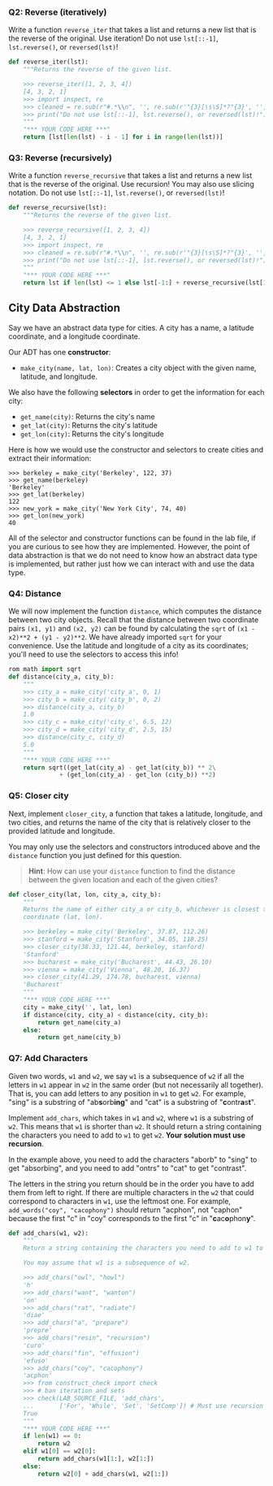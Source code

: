 ### Q2: Reverse (iteratively)

Write a function `reverse_iter` that takes a list and returns a new list that is the reverse of the original. Use iteration! Do not use `lst[::-1]`, `lst.reverse()`, or `reversed(lst)`!

```python
def reverse_iter(lst):
    """Returns the reverse of the given list.

    >>> reverse_iter([1, 2, 3, 4])
    [4, 3, 2, 1]
    >>> import inspect, re
    >>> cleaned = re.sub(r"#.*\\n", '', re.sub(r'"{3}[\s\S]*?"{3}', '', inspect.getsource(reverse_iter)))
    >>> print("Do not use lst[::-1], lst.reverse(), or reversed(lst)!") if any([r in cleaned for r in ["[::", ".reverse", "reversed"]]) else None
    """
    "*** YOUR CODE HERE ***"
    return [lst[len(lst) - i - 1] for i in range(len(lst))]
```



### Q3: Reverse (recursively)

Write a function `reverse_recursive` that takes a list and returns a new list that is the reverse of the original. Use recursion! You may also use slicing notation. Do not use `lst[::-1]`, `lst.reverse()`, or `reversed(lst)`!

```python
def reverse_recursive(lst):
    """Returns the reverse of the given list.

    >>> reverse_recursive([1, 2, 3, 4])
    [4, 3, 2, 1]
    >>> import inspect, re
    >>> cleaned = re.sub(r"#.*\\n", '', re.sub(r'"{3}[\s\S]*?"{3}', '', inspect.getsource(reverse_recursive)))
    >>> print("Do not use lst[::-1], lst.reverse(), or reversed(lst)!") if any([r in cleaned for r in ["[::", ".reverse", "reversed"]]) else None
    """
    "*** YOUR CODE HERE ***"
    return lst if len(lst) <= 1 else lst[-1:] + reverse_recursive(lst[1: -1]) + lst[0: 1]
```

## City Data Abstraction

Say we have an abstract data type for cities. A city has a name, a latitude coordinate, and a longitude coordinate.

Our ADT has one **constructor**:

- `make_city(name, lat, lon)`: Creates a city object with the given name, latitude, and longitude.

We also have the following **selectors** in order to get the information for each city:

- `get_name(city)`: Returns the city's name
- `get_lat(city)`: Returns the city's latitude
- `get_lon(city)`: Returns the city's longitude

Here is how we would use the constructor and selectors to create cities and extract their information:

```
>>> berkeley = make_city('Berkeley', 122, 37)
>>> get_name(berkeley)
'Berkeley'
>>> get_lat(berkeley)
122
>>> new_york = make_city('New York City', 74, 40)
>>> get_lon(new_york)
40
```

All of the selector and constructor functions can be found in the lab file, if you are curious to see how they are implemented. However, the point of data abstraction is that we do not need to know how an abstract data type is implemented, but rather just how we can interact with and use the data type.

### Q4: Distance

We will now implement the function `distance`, which computes the distance between two city objects. Recall that the distance between two coordinate pairs `(x1, y1)` and `(x2, y2)` can be found by calculating the `sqrt` of `(x1 - x2)**2 + (y1 - y2)**2`. We have already imported `sqrt` for your convenience. Use the latitude and longitude of a city as its coordinates; you'll need to use the selectors to access this info!

```python
rom math import sqrt
def distance(city_a, city_b):
    """
    >>> city_a = make_city('city_a', 0, 1)
    >>> city_b = make_city('city_b', 0, 2)
    >>> distance(city_a, city_b)
    1.0
    >>> city_c = make_city('city_c', 6.5, 12)
    >>> city_d = make_city('city_d', 2.5, 15)
    >>> distance(city_c, city_d)
    5.0
    """
    "*** YOUR CODE HERE ***"
    return sqrt((get_lat(city_a) - get_lat(city_b)) ** 2\
              + (get_lon(city_a) - get_lon (city_b)) **2)
```

### Q5: Closer city

Next, implement `closer_city`, a function that takes a latitude, longitude, and two cities, and returns the name of the city that is relatively closer to the provided latitude and longitude.

You may only use the selectors and constructors introduced above and the `distance` function you just defined for this question.

> **Hint**: How can use your `distance` function to find the distance between the given location and each of the given cities?

```python
def closer_city(lat, lon, city_a, city_b):
    """
    Returns the name of either city_a or city_b, whichever is closest to
    coordinate (lat, lon).

    >>> berkeley = make_city('Berkeley', 37.87, 112.26)
    >>> stanford = make_city('Stanford', 34.05, 118.25)
    >>> closer_city(38.33, 121.44, berkeley, stanford)
    'Stanford'
    >>> bucharest = make_city('Bucharest', 44.43, 26.10)
    >>> vienna = make_city('Vienna', 48.20, 16.37)
    >>> closer_city(41.29, 174.78, bucharest, vienna)
    'Bucharest'
    """
    "*** YOUR CODE HERE ***"
    city = make_city('', lat, lon)
    if distance(city, city_a) < distance(city, city_b):
        return get_name(city_a)
    else:
        return get_name(city_b)
```

### Q7: Add Characters

Given two words, `w1` and `w2`, we say `w1` is a subsequence of `w2` if all the letters in `w1` appear in `w2` in the same order (but not necessarily all together). That is, you can add letters to any position in `w1` to get `w2`. For example, "sing" is a substring of "ab**s**orb**ing**" and "cat" is a substring of "**c**ontr**a**s**t**".

Implement `add_chars`, which takes in `w1` and `w2`, where `w1` is a substring of `w2`. This means that `w1` is shorter than `w2`. It should return a string containing the characters you need to add to `w1` to get `w2`. **Your solution must use recursion**.

In the example above, you need to add the characters "aborb" to "sing" to get "absorbing", and you need to add "ontrs" to "cat" to get "contrast".

The letters in the string you return should be in the order you have to add them from left to right. If there are multiple characters in the `w2` that could correspond to characters in `w1`, use the leftmost one. For example, `add_words("coy", "cacophony")` should return "acphon", not "caphon" because the first "c" in "coy" corresponds to the first "c" in "**c**ac**o**phon**y**".

```python
def add_chars(w1, w2):
    """
    Return a string containing the characters you need to add to w1 to get w2.

    You may assume that w1 is a subsequence of w2.

    >>> add_chars("owl", "howl")
    'h'
    >>> add_chars("want", "wanton")
    'on'
    >>> add_chars("rat", "radiate")
    'diae'
    >>> add_chars("a", "prepare")
    'prepre'
    >>> add_chars("resin", "recursion")
    'curo'
    >>> add_chars("fin", "effusion")
    'efuso'
    >>> add_chars("coy", "cacophony")
    'acphon'
    >>> from construct_check import check
    >>> # ban iteration and sets
    >>> check(LAB_SOURCE_FILE, 'add_chars',
    ...       ['For', 'While', 'Set', 'SetComp']) # Must use recursion
    True
    """
    "*** YOUR CODE HERE ***"
    if len(w1) == 0:
        return w2
    elif w1[0] == w2[0]:
        return add_chars(w1[1:], w2[1:])
    else:
        return w2[0] + add_chars(w1, w2[1:])
```

